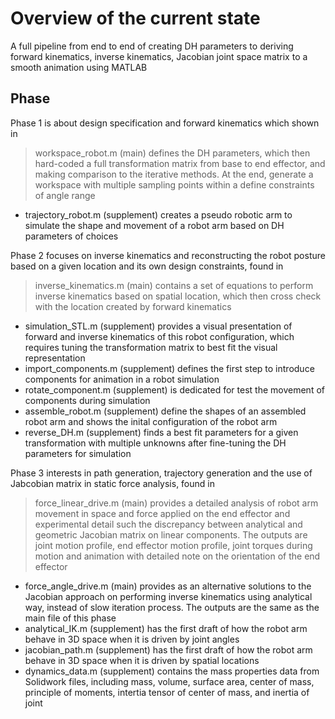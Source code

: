 # Overview of the current state

A full pipeline from end to end of creating DH parameters to deriving forward kinematics, inverse kinematics, Jacobian joint space matrix to a smooth animation using MATLAB

## Phase

Phase 1 is about design specification and forward kinematics which shown in
> workspace_robot.m (main) defines the DH parameters, which then hard-coded a full transformation matrix from base to end effector, and making comparison to the iterative methods. At the end, generate a workspace with multiple sampling points within a define constraints of angle range
- trajectory_robot.m (supplement) creates a pseudo robotic arm to simulate the shape and movement of a robot arm based on DH parameters of choices

Phase 2 focuses on inverse kinematics and reconstructing the robot posture based on a given location and its own design constraints, found in 
> inverse_kinematics.m (main) contains a set of equations to perform inverse kinematics based on spatial location, which then cross check with the location created by forward kinematics
- simulation_STL.m (supplement) provides a visual presentation of forward and inverse kinematics of this robot configuration, which requires tuning the transformation matrix to best fit the visual representation
- import_components.m (supplement) defines the first step to introduce components for animation in a robot simulation
- rotate_component.m (supplement) is dedicated for test the movement of components during simulation
- assemble_robot.m (supplement) define the shapes of an assembled robot arm and shows the inital configuration of the robot arm
- reverse_DH.m (supplement) finds a best fit parameters for a given transformation with multiple unknowns after fine-tuning the DH parameters for simulation

Phase 3 interests in path generation, trajectory generation and the use of Jabcobian matrix in static force analysis, found in

> force_linear_drive.m (main) provides a detailed analysis of robot arm movement in space and force applied on the end effector and experimental detail such the discrepancy between analytical and geometric Jacobian matrix on linear components. The outputs are joint motion profile, end effector motion profile, joint torques during motion and animation with detailed note on the orientation of the end effector
- force_angle_drive.m (main) provides as an alternative solutions to the Jacobian approach on performing inverse kinematics using analytical way, instead of slow iteration process. The outputs are the same as the main file of this phase
- analytical_IK.m (supplement) has the first draft of how the robot arm behave in 3D space when it is driven by joint angles
- jacobian_path.m (supplement) has the first draft of how the robot arm behave in 3D space when it is driven by spatial locations
- dynamics_data.m (supplement) contains the mass properties data from Solidwork files, including mass, volume, surface area, center of mass, principle of moments, intertia tensor of center of mass, and inertia of joint